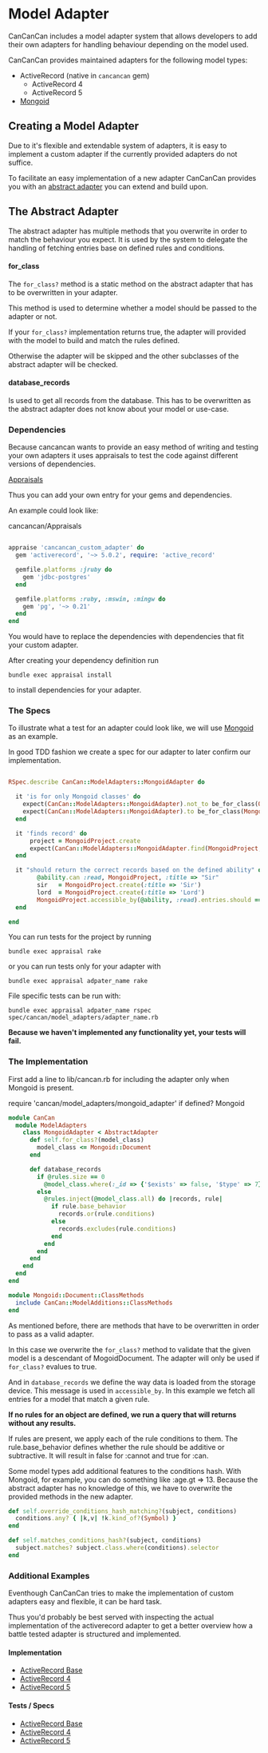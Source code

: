 # Model Adapter

CanCanCan includes a model adapter system that allows developers to add their own adapters for 
handling behaviour depending on the model used.

CanCanCan provides maintained adapters for the following model types:

* ActiveRecord (native in `cancancan` gem)
  * ActiveRecord 4
  * ActiveRecord 5
* [Mongoid](https://github.com/CanCanCommunity/cancancan-mongoid)

## Creating a Model Adapter

Due to it's flexible and extendable system of adapters, it is easy to implement a custom adapter 
if the currently provided adapters do not suffice.

To facilitate an easy implementation of a new adapter CanCanCan provides you with an 
[abstract adapter](https://github.com/CanCanCommunity/cancancan/blob/develop/lib/cancan/model_adapters/abstract_adapter.rb) 
you can extend and build upon.

## The Abstract Adapter

The abstract adapter has multiple methods that you overwrite in order to 
match the behaviour you expect. It is used by the system to delegate the handling of fetching entries
base on defined rules and conditions.

#### for_class

The ```for_class?``` method is a static method on the abstract adapter that has to be overwritten 
in your adapter.

This method is used to determine whether a model should be passed to the adapter or not.

If your ```for_class?``` implementation returns true, the adapter will provided 
with the model to build and match the rules defined.

Otherwise the adapter will be skipped and the other subclasses of the abstract adapter will be checked.

#### database_records

Is used to get all records from the database. This has to be overwritten as the abstract adapter 
does not know about your model or use-case.


### Dependencies

Because cancancan wants to provide an easy method of writing and testing your own adapters
it uses appraisals to test the code against different versions of dependencies.

[Appraisals](https://github.com/thoughtbot/appraisal)

Thus you can add your own entry for your gems and dependencies.

An example could look like:

cancancan/Appraisals
```ruby

appraise 'cancancan_custom_adapter' do
  gem 'activerecord', '~> 5.0.2', require: 'active_record'

  gemfile.platforms :jruby do
    gem 'jdbc-postgres'
  end

  gemfile.platforms :ruby, :mswin, :mingw do
    gem 'pg', '~> 0.21'
  end
end
```

You would have to replace the dependencies with dependencies that fit your custom adapter.

After creating your dependency definition run

    bundle exec appraisal install

to install dependencies for your adapter.

### The Specs

To illustrate what a test for an adapter could look like, we will use [Mongoid](https://github.com/CanCanCommunity/cancancan-mongoid) as an example.

In good TDD fashion we create a spec for our adapter to later confirm our implementation.

```ruby

RSpec.describe CanCan::ModelAdapters::MongoidAdapter do

  it 'is for only Mongoid classes' do
    expect(CanCan::ModelAdapters::MongoidAdapter).not_to be_for_class(Object)
    expect(CanCan::ModelAdapters::MongoidAdapter).to be_for_class(MongoidProject)
  end

  it 'finds record' do
      project = MongoidProject.create
      expect(CanCan::ModelAdapters::MongoidAdapter.find(MongoidProject, project.id)).to eq(project)
  end

  it "should return the correct records based on the defined ability" do
        @ability.can :read, MongoidProject, :title => "Sir"
        sir   = MongoidProject.create(:title => 'Sir')
        lord  = MongoidProject.create(:title => 'Lord')
        MongoidProject.accessible_by(@ability, :read).entries.should == [sir]
  end

end
```

You can run tests for the project by running

    bundle exec appraisal rake

or you can run tests only for your adapter with

    bundle exec appraisal adpater_name rake

File specific tests can be run with:

    bundle exec appraisal adpater_name rspec spec/cancan/model_adapters/adapter_name.rb

**Because we haven't implemented any functionality yet, your tests will fail.**

### The Implementation

First add a line to lib/cancan.rb for including the adapter only when Mongoid is present.

require 'cancan/model_adapters/mongoid_adapter' if defined? Mongoid


```ruby
module CanCan
  module ModelAdapters
    class MongoidAdapter < AbstractAdapter
      def self.for_class?(model_class)
        model_class <= Mongoid::Document
      end

      def database_records
        if @rules.size == 0  
          @model_class.where(:_id => {'$exists' => false, '$type' => 7}) # return no records in Mongoid
        else
          @rules.inject(@model_class.all) do |records, rule|
            if rule.base_behavior
              records.or(rule.conditions)
            else
              records.excludes(rule.conditions)
            end
          end
        end
      end
    end
  end
end

module Mongoid::Document::ClassMethods
  include CanCan::ModelAdditions::ClassMethods
end
```

As mentioned before, there are methods that have to be overwritten in order to pass as a valid adapter.

In this case we overwrite the ```for_class?``` method to validate that the given model is a 
descendant of MogoidDocument. The adapter will only be used if ```for_class?``` evalues to true.


And in ```database_records``` we define the way data is loaded from the storage device.
This message is used in ```accessible_by```. In this example we fetch all entries for a model that match
a given rule.

**If no rules for an object are defined, we run a query that will returns without any results.**

If rules are present, we apply each of the rule conditions to them. The rule.base_behavior defines whether
the rule should be additive or subtractive. It will result in false for :cannot and true for :can.

Some model types add additional features to the conditions hash. With Mongoid, for example, 
you can do something like :age.gt => 13.
Because the abstract adapter has no knowledge of this, we have to overwrite the provided methods
in the new adapter.



```ruby
def self.override_conditions_hash_matching?(subject, conditions)
  conditions.any? { |k,v| !k.kind_of?(Symbol) }
end

def self.matches_conditions_hash?(subject, conditions)
  subject.matches? subject.class.where(conditions).selector
end
```


### Additional Examples

Eventhough CanCanCan tries to make the implementation of custom adapters easy and flexible, 
it can be hard task.

Thus you'd probably be best served with inspecting the actual implementation of the activerecord adapter to get 
a better overview how a battle tested adapter is structured and implemented.


#### Implementation


* [ActiveRecord Base](https://github.com/CanCanCommunity/cancancan/blob/develop/lib/cancan/model_adapters/active_record_adapter.rb)
* [ActiveRecord 4](https://github.com/CanCanCommunity/cancancan/blob/develop/lib/cancan/model_adapters/active_record_4_adapter.rb)
* [ActiveRecord 5](https://github.com/CanCanCommunity/cancancan/blob/develop/lib/cancan/model_adapters/active_record_5_adapter.rb)

#### Tests / Specs

* [ActiveRecord Base](https://github.com/CanCanCommunity/cancancan/blob/develop/spec/cancan/model_adapters/active_record_4_adapter_spec.rb)
* [ActiveRecord 4](https://github.com/CanCanCommunity/cancancan/blob/develop/spec/cancan/model_adapters/active_record_5_adapter_spec.rb)
* [ActiveRecord 5](https://github.com/CanCanCommunity/cancancan/blob/develop/spec/cancan/model_adapters/active_record_adapter_spec.rb)

